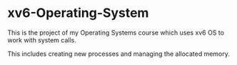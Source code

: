 # xv6-Operating-System

This is the project of my Operating Systems course which uses xv6 OS to work with system calls.

This includes creating new processes and managing the allocated memory.
